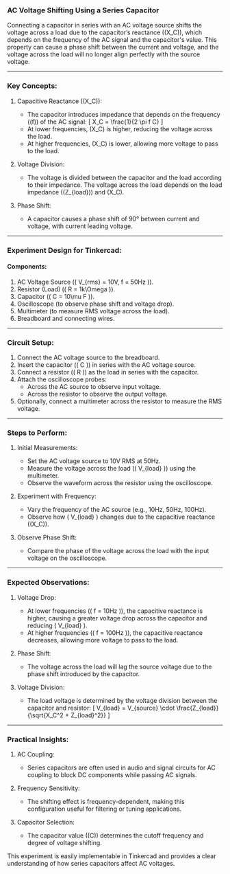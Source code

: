 ### AC Voltage Shifting Using a Series Capacitor

Connecting a capacitor in series with an AC voltage source shifts the voltage across a load due to the capacitor’s reactance (\(X_C\)), which depends on the frequency of the AC signal and the capacitor's value. This property can cause a phase shift between the current and voltage, and the voltage across the load will no longer align perfectly with the source voltage.

---

### Key Concepts:
1. Capacitive Reactance (\(X_C\)):
   - The capacitor introduces impedance that depends on the frequency (\(f\)) of the AC signal:
     \[
     X_C = \frac{1}{2 \pi f C}
     \]
   - At lower frequencies, \(X_C\) is higher, reducing the voltage across the load.
   - At higher frequencies, \(X_C\) is lower, allowing more voltage to pass to the load.

2. Voltage Division:
   - The voltage is divided between the capacitor and the load according to their impedance. The voltage across the load depends on the load impedance (\(Z_{load}\)) and \(X_C\).

3. Phase Shift:
   - A capacitor causes a phase shift of 90° between current and voltage, with current leading voltage.

---

### Experiment Design for Tinkercad:

#### Components:
1. AC Voltage Source (\( V_{rms} = 10V, f = 50Hz \)).
2. Resistor (Load) (\( R = 1k\Omega \)).
3. Capacitor (\( C = 10\mu F \)).
4. Oscilloscope (to observe phase shift and voltage drop).
5. Multimeter (to measure RMS voltage across the load).
6. Breadboard and connecting wires.

---

### Circuit Setup:
1. Connect the AC voltage source to the breadboard.
2. Insert the capacitor (\( C \)) in series with the AC voltage source.
3. Connect a resistor (\( R \)) as the load in series with the capacitor.
4. Attach the oscilloscope probes:
   - Across the AC source to observe input voltage.
   - Across the resistor to observe the output voltage.
5. Optionally, connect a multimeter across the resistor to measure the RMS voltage.

---

### Steps to Perform:

1. Initial Measurements:
   - Set the AC voltage source to 10V RMS at 50Hz.
   - Measure the voltage across the load (\( V_{load} \)) using the multimeter.
   - Observe the waveform across the resistor using the oscilloscope.

2. Experiment with Frequency:
   - Vary the frequency of the AC source (e.g., 10Hz, 50Hz, 100Hz).
   - Observe how \( V_{load} \) changes due to the capacitive reactance (\(X_C\)).

3. Observe Phase Shift:
   - Compare the phase of the voltage across the load with the input voltage on the oscilloscope.

---

### Expected Observations:

1. Voltage Drop:
   - At lower frequencies (\( f = 10Hz \)), the capacitive reactance is higher, causing a greater voltage drop across the capacitor and reducing \( V_{load} \).
   - At higher frequencies (\( f = 100Hz \)), the capacitive reactance decreases, allowing more voltage to pass to the load.

2. Phase Shift:
   - The voltage across the load will lag the source voltage due to the phase shift introduced by the capacitor.

3. Voltage Division:
   - The load voltage is determined by the voltage division between the capacitor and resistor:
     \[
     V_{load} = V_{source} \cdot \frac{Z_{load}}{\sqrt{X_C^2 + Z_{load}^2}}
     \]

---

### Practical Insights:
1. AC Coupling:
   - Series capacitors are often used in audio and signal circuits for AC coupling to block DC components while passing AC signals.

2. Frequency Sensitivity:
   - The shifting effect is frequency-dependent, making this configuration useful for filtering or tuning applications.

3. Capacitor Selection:
   - The capacitor value (\(C\)) determines the cutoff frequency and degree of voltage shifting.

This experiment is easily implementable in Tinkercad and provides a clear understanding of how series capacitors affect AC voltages.
